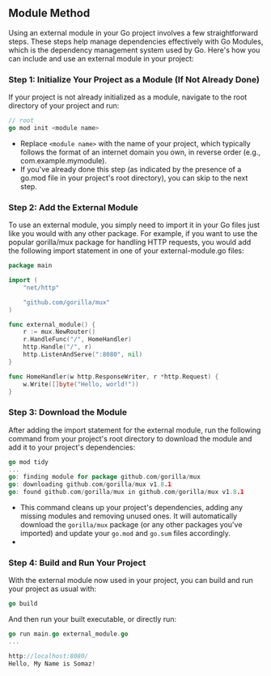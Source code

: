## Module Method
Using an external module in your Go project involves a few straightforward steps. These steps help manage dependencies effectively with Go Modules, which is the dependency management system used by Go. Here's how you can include and use an external module in your project:

### Step 1: Initialize Your Project as a Module (If Not Already Done)
If your project is not already initialized as a module, navigate to the root directory of your project and run:
```go
// root
go mod init <module name>
```
- Replace `<module name>` with the name of your project, which typically follows the format of an internet domain you own, in reverse order (e.g., com.example.mymodule). 
- If you've already done this step (as indicated by the presence of a go.mod file in your project's root directory), you can skip to the next step.

### Step 2: Add the External Module
To use an external module, you simply need to import it in your Go files just like you would with any other package. For example, if you want to use the popular gorilla/mux package for handling HTTP requests, you would add the following import statement in one of your external-module.go files:
```go
package main

import (
	"net/http"

	"github.com/gorilla/mux"
)

func external_module() {
	r := mux.NewRouter()
	r.HandleFunc("/", HomeHandler)
	http.Handle("/", r)
	http.ListenAndServe(":8080", nil)
}

func HomeHandler(w http.ResponseWriter, r *http.Request) {
	w.Write([]byte("Hello, world!"))
}
```

### Step 3: Download the Module
After adding the import statement for the external module, run the following command from your project's root directory to download the module and add it to your project's dependencies:
```go
go mod tidy
...
go: finding module for package github.com/gorilla/mux
go: downloading github.com/gorilla/mux v1.8.1
go: found github.com/gorilla/mux in github.com/gorilla/mux v1.8.1
```
- This command cleans up your project's dependencies, adding any missing modules and removing unused ones. It will automatically download the `gorilla/mux` package (or any other packages you've imported) and update your `go.mod` and `go.sum` files accordingly.
- 

### Step 4: Build and Run Your Project
With the external module now used in your project, you can build and run your project as usual with:
```go
go build
```

And then run your built executable, or directly run:
```go
go run main.go external_module.go
...

http://localhost:8080/
Hello, My Name is Somaz!
```
